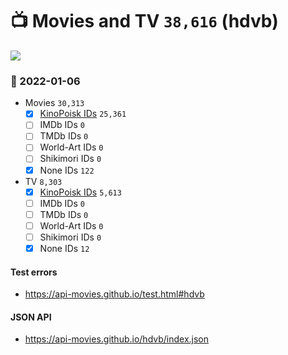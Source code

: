 # :tv: Movies and TV `38,616` (hdvb)

<a href="https://API-Movies.github.io"><img src="https://API-Movies.github.io/banner.png?cache"></a>

### :date: 2022-01-06
- Movies `30,313`
  - [x] <a href="https://API-Movies.github.io/hdvb/movie_kinopoisk_ids.json">KinoPoisk IDs</a> `25,361`
  - [ ] IMDb IDs `0`
  - [ ] TMDb IDs `0`
  - [ ] World-Art IDs `0`
  - [ ] Shikimori IDs `0`
  - [x] None IDs `122`
- TV `8,303`
  - [x] <a href="https://API-Movies.github.io/hdvb/tv_kinopoisk_ids.json">KinoPoisk IDs</a> `5,613`
  - [ ] IMDb IDs `0`
  - [ ] TMDb IDs `0`
  - [ ] World-Art IDs `0`
  - [ ] Shikimori IDs `0`
  - [x] None IDs `12`
#### Test errors
- <a href='https://api-movies.github.io/test.html#hdvb'>https://api-movies.github.io/test.html#hdvb</a>
#### JSON API
- <a href='https://api-movies.github.io/hdvb/index.json'>https://api-movies.github.io/hdvb/index.json</a>
